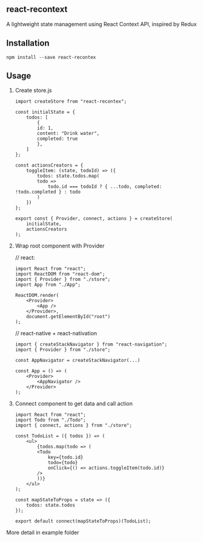 ## react-recontext

A lightweight state management using React Context API, inspired by Redux

## Installation

    npm install --save react-recontex

## Usage

1.  Create store.js

        import createStore from "react-recontex";

        const initialState = {
            todos: [
                {
                id: 1,
                content: "Drink water",
                completed: true
                },
            ]
        };

        const actionsCreators = {
            toggleItem: (state, todoId) => ({
                todos: state.todos.map(
                todo =>
                    todo.id === todoId ? { ...todo, completed: !todo.completed } : todo
                )
            })
        };

        export const { Provider, connect, actions } = createStore(
            initialState,
            actionsCreators
        );

2)  Wrap root component with Provider

    // react:

        import React from "react";
        import ReactDOM from "react-dom";
        import { Provider } from "./store";
        import App from "./App";

        ReactDOM.render(
            <Provider>
                <App />
            </Provider>,
            document.getElementById("root")
        );

    // react-native + react-nativation

        import { createStackNavigator } from "react-navigation";
        import { Provider } from "./store";

        const AppNavigator = createStackNavigator(...)

        const App = () => (
            <Provider>
                <AppNavigator />
            </Provider>
        );

3)  Connect component to get data and call action

        import React from "react";
        import Todo from "./Todo";
        import { connect, actions } from "./store";

        const TodoList = ({ todos }) => (
            <ul>
                {todos.map(todo => (
                <Todo
                    key={todo.id}
                    todo={todo}
                    onClick={() => actions.toggleItem(todo.id)}
                />
                ))}
            </ul>
        );

        const mapStateToProps = state => ({
            todos: state.todos
        });

        export default connect(mapStateToProps)(TodoList);

More detail in example folder
